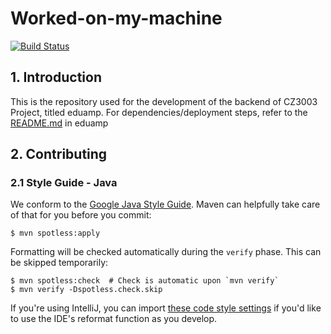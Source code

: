 # Worked-on-my-machine
[![Build Status](https://travis-ci.com/bryanscw/It-worked-on-my-machine-BE.svg?token=q7C1PLBif2CYVGier3sp&branch=master)](https://travis-ci.com/bryanscw/It-worked-on-my-machine-BE)

## 1. Introduction

This is the repository used for the development of the backend of CZ3003 Project, titled eduamp. 
For dependencies/deployment steps, refer to the [README.md](eduamp/README.md) in eduamp

## 2. Contributing 
### 2.1 Style Guide - Java

We conform to the [Google Java Style Guide](https://google.github.io/styleguide/javaguide.html). Maven can helpfully take care of that for you before you commit:

```text
$ mvn spotless:apply
```

Formatting will be checked automatically during the `verify` phase. This can be skipped temporarily:

```text
$ mvn spotless:check  # Check is automatic upon `mvn verify`
$ mvn verify -Dspotless.check.skip
```

If you're using IntelliJ, you can import [these code style settings](https://github.com/google/styleguide/blob/gh-pages/intellij-java-google-style.xml) if you'd like to use the IDE's reformat function as you develop.
